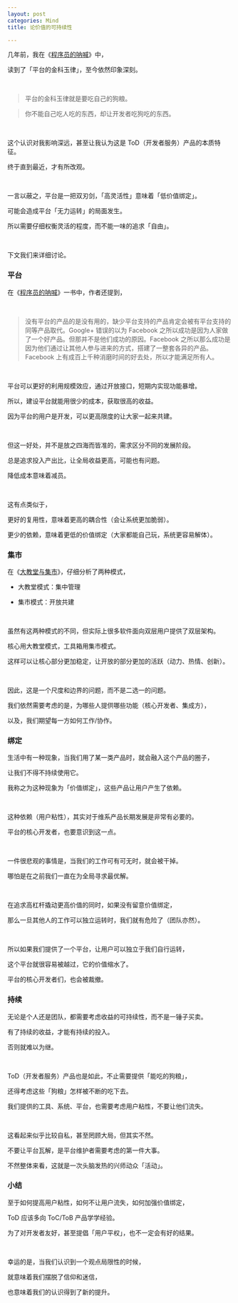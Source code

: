 ```yaml
---
layout: post
categories: Mind
title: 论价值的可持续性

---
```


几年前，我在《[程序员的呐喊](https://book.douban.com/subject/25884108/)》中，

读到了「平台的金科玉律」，至今依然印象深刻。

<br/>

> 平台的金科玉律就是要吃自己的狗粮。

> 你不能自己吃人吃的东西，却让开发者吃狗吃的东西。

<br/>

这个认识对我影响深远，甚至让我认为这是 ToD（开发者服务）产品的本质特征。

终于直到最近，才有所改观。

<br/>

一言以蔽之，平台是一把双刃剑，「高灵活性」意味着「低价值绑定」。

可能会造成平台「无力运转」的局面发生。

所以需要仔细权衡灵活的程度，而不能一味的追求「自由」。

<br/>

下文我们来详细讨论。

### 平台

在《[程序员的呐喊](https://book.douban.com/subject/25884108/)》一书中，作者还提到，

<br/>

> 没有平台的产品的是没有用的，缺少平台支持的产品肯定会被有平台支持的同等产品取代。Google+ 错误的以为 Facebook 之所以成功是因为人家做了一个好产品。但那并不是他们成功的原因。Facebook 之所以那么成功是因为他们通过让其他人参与进来的方式，搭建了一整套各异的产品。Facebook 上有成百上千种消磨时间的好去处，所以才能满足所有人。

<br/>

平台可以更好的利用规模效应，通过开放接口，短期内实现功能暴增。

所以，建设平台就能用很少的成本，获取很高的收益。

因为平台的用户是开发，可以更高限度的让大家一起来共建。

<br/>

但这一好处，并不是放之四海而皆准的，需求区分不同的发展阶段。

总是追求投入产出比，让全局收益更高，可能也有问题。

降低成本意味着减员。

<br/>

这有点类似于，

更好的复用性，意味着更高的耦合性（会让系统更加脆弱）。

更少的依赖，意味着更低的价值绑定（大家都能自己玩，系统更容易解体）。

### 集市

在《[大教堂与集市](https://book.douban.com/subject/25881855/)》，仔细分析了两种模式，

- 大教堂模式：集中管理

- 集市模式：开放共建

<br/>

虽然有这两种模式的不同，但实际上很多软件面向双层用户提供了双层架构。

核心用大教堂模式，工具箱用集市模式。

这样可以让核心部分更加稳定，让开放的部分更加的活跃（动力、热情、创新）。

<br/>

因此，这是一个尺度和边界的问题，而不是二选一的问题。

我们依然需要考虑的是，为哪些人提供哪些功能（核心开发者、集成方），

以及，我们期望每一方如何工作/协作。

### 绑定

生活中有一种现象，当我们用了某一类产品时，就会融入这个产品的圈子，

让我们不得不持续使用它。

我称之为这种现象为「价值绑定」，这些产品让用户产生了依赖。

<br/>

这种依赖（用户粘性），其实对于维系产品长期发展是非常有必要的。

平台的核心开发者，也要意识到这一点。

<br/>

一件很悲观的事情是，当我们的工作可有可无时，就会被干掉。

哪怕是在之前我们一直在为全局寻求最优解。

<br/>

在追求高杠杆撬动更高价值的同时，如果没有留意价值绑定，

那么一旦其他人的工作可以独立运转时，我们就有危险了（团队亦然）。

<br/>

所以如果我们提供了一个平台，让用户可以独立于我们自行运转，

这个平台就很容易被越过，它的价值缩水了。

平台的核心开发者们，也会被裁撤。

### 持续

无论是个人还是团队，都需要考虑收益的可持续性，而不是一锤子买卖。

有了持续的收益，才能有持续的投入。

否则就难以为继。

<br/>

ToD（开发者服务）产品也是如此，不止需要提供「能吃的狗粮」，

还得考虑这些「狗粮」怎样被不断的吃下去。

我们提供的工具、系统、平台，也需要考虑用户粘性，不要让他们流失。

<br/>

这看起来似乎比较自私，甚至罔顾大局，但其实不然。

不要让平台瓦解，是平台维护者需要考虑的第一件大事。

不然整体来看，这就是一次头脑发热的兴师动众「活动」。

### 小结

至于如何提高用户粘性，如何不让用户流失，如何加强价值绑定，

ToD 应该多向 ToC/ToB 产品学学经验。

为了对开发者友好，甚至提倡「用户平权」，也不一定会有好的结果。

<br/>

幸运的是，当我们认识到一个观点局限性的时候，

就意味着我们摆脱了信仰和迷信，

也意味着我们的认识得到了新的提升。
